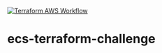 [![Terraform AWS Workflow](https://github.com/erasmolpa/ecs-terraform-challenge/actions/workflows/terraform.yaml/badge.svg)](https://github.com/erasmolpa/ecs-terraform-challenge/actions/workflows/terraform.yaml)

# ecs-terraform-challenge
